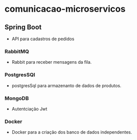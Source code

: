 # comunicacao-microservicos
## Spring Boot
  - API para cadastros de pedidos

### RabbitMQ
  - Rabbit para receber mensagens da fila.

### PostgresSQl
  -  postgresSql para armazenanto de dados de produtos.

### MongoDB
  - Autentciação Jwt

### Docker
  - Docker para a criação dos banco de dados independentes.
